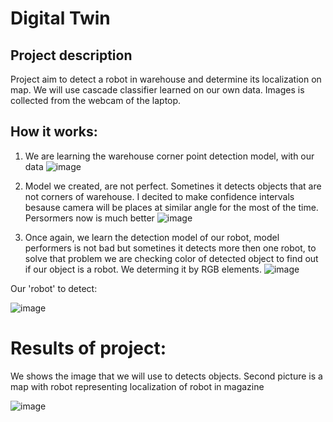# Digital Twin

## Project description
Project aim to detect a robot in warehouse and determine its localization on map. We will use cascade classifier learned on our own data. Images is collected from the webcam of the laptop.

## How it works:
1. We are learning the warehouse corner point detection model, with our data
![image](https://user-images.githubusercontent.com/106450951/209823741-6e41abc0-7c87-4b2a-b24b-80e95850be8e.png)


2. Model we created, are not perfect. Sometines it detects objects that are not corners of warehouse. I decited to make confidence intervals besause camera will be places at similar angle for the most of the time. Persormers now is much better
![image](https://user-images.githubusercontent.com/106450951/209826259-d32711b9-e540-493d-9407-521ee7de981d.png)

3. Once again, we learn the detection model of our robot, model performers is not bad but sometines it detects more then one robot, to solve that problem we are checking color of detected object to find out if our object is a robot. We determing it by RGB elements.
![image](https://user-images.githubusercontent.com/106450951/209826740-fdb8b1a1-55c0-46d6-b6af-c129c31edea3.png)

Our 'robot' to detect:

![image](https://user-images.githubusercontent.com/106450951/209827787-56163101-9234-419e-af22-19e762dec6e2.png)

# Results of project:
We shows the image that we will use to detects objects.
Second picture is a map with robot representing localization of robot in magazine

![image](https://user-images.githubusercontent.com/106450951/209827353-dcb14df7-c6e0-4177-a2eb-58715401eaee.png)
